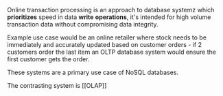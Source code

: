 Online transaction processing is an approach to database systemz which **prioritizes** speed in data **write** **operations**, it's intended for high volume transaction data without compromising data integrity.

Example use case would be an online retailer where stock needs to be immediately and accurately updated based on customer orders - if 2 customers order the last item an OLTP database system would ensure the first customer gets the order.

These systems are a primary use case of NoSQL databases.

The contrasting system is [[OLAP]] 